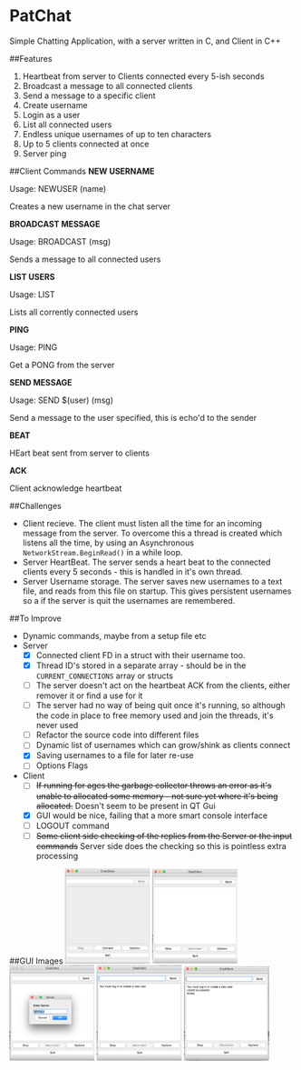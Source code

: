 # PatChat
Simple Chatting Application, with a server written in C, and Client in C++

##Features
1. Heartbeat from server to Clients connected every 5-ish seconds
2. Broadcast a message to all connected clients
3. Send a message to a specific client
4. Create username
5. Login as a user
6. List all connected users
7. Endless unique usernames of up to ten characters
8. Up to 5 clients connected at once
9. Server ping

##Client Commands
**NEW USERNAME**

Usage: NEWUSER (name)

Creates a new username in the chat server

**BROADCAST MESSAGE**

Usage: BROADCAST (msg)

Sends a message to all connected users

**LIST USERS**

Usage: LIST 

Lists all corrently connected users

**PING**

Usage: PING

Get a PONG from the server

**SEND MESSAGE**

Usage: SEND $(user) (msg)

Send a message to the user specified, this is echo'd to the sender

**BEAT**

HEart beat sent from server to clients

**ACK**

Client acknowledge heartbeat

##Challenges
- Client recieve. The client must listen all the time for an incoming message from the server. To overcome this a thread is created which listens all the time, by using an Asynchronous `NetworkStream.BeginRead()` in a while loop. 
- Server HeartBeat. The server sends a heart beat to the connected clients every 5 seconds - this is handled in it's own thread.
- Server Username storage. The server saves new usernames to a text file, and reads from this file on startup. This gives persistent usernames so a if the server is quit the usernames are remembered.

##To Improve
- Dynamic commands, maybe from a setup file etc
- Server
  - [X] Connected client FD in a struct with their username too.
  - [X] Thread ID's stored in a separate array - should be in the `CURRENT_CONNECTIONS` array or structs
  - [ ] The server doesn't act on the heartbeat ACK from the clients, either remover it or find a use for it
  - [ ] The server had no way of being quit once it's running, so although the code in place to free memory used and join the threads, it's never used
  - [ ] Refactor the source code into different files
  - [ ] Dynamic list of usernames which can grow/shink as clients connect
  - [X] Saving usernames to a file for later re-use
  - [ ] Options Flags
- Client
  - [ ] ~~If running for ages the garbage collector throws an error as it's unable to allocated some memory - not sure yet where it's being allocated.~~ Doesn't seem to be present in QT Gui
  - [X] GUI would be nice, failing that a more smart console interface
  - [ ] LOGOUT command
  - [ ] ~~Some client side checking of the replies from the Server or the input commands~~ Server side does the checking so this is pointless extra processing

##GUI Images
<img src ="QTChatClient/Images/onOpen.png" width = 150>
<img src ="QTChatClient/Images/onConnect.png" width = 150>
<img src ="QTChatClient/Images/onOptions.png" width = 150>
<img src ="QTChatClient/Images/onInitialMsg.png" width = 150>
<img src ="QTChatClient/Images/onUse.png" width = 150>
